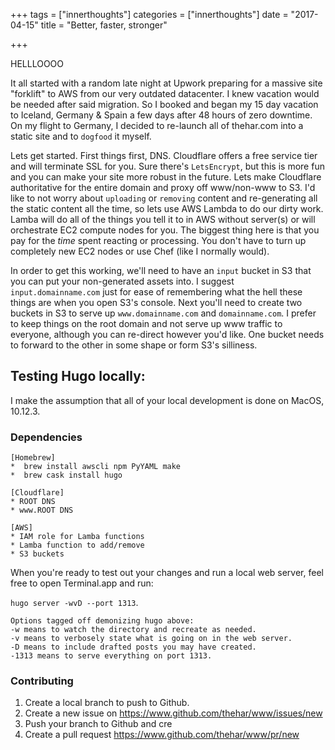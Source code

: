 +++
tags = ["innerthoughts"]
categories = ["innerthoughts"]
date = "2017-04-15"
title = "Better, faster, stronger"

+++

HELLLOOOO

It all started with a random late night at Upwork preparing for a massive site "forklift" to AWS from our very outdated datacenter.  I knew vacation would be needed after said migration. So I booked and began my 15 day vacation to Iceland, Germany & Spain a few days after 48 hours of zero downtime.  On my flight to Germany, I decided to re-launch all of thehar.com into a static site and to `dogfood` it myself.

Lets get started.  First things first, DNS. Cloudflare offers a free service tier and will terminate SSL for you.  Sure there's `LetsEncrypt`, but this is more fun and you can make your site more robust in the future.  Lets make Cloudflare authoritative for the entire domain and proxy off www/non-www to S3.  I'd like to not worry about `uploading` or `removing` content and re-generating all the static content all the time, so lets use AWS Lambda to do our dirty work.  Lamba will do all of the things you tell it to in AWS without server(s) or will orchestrate EC2 compute nodes for you. The biggest thing here is that you pay for the _time_ spent reacting or processing.  You don't have to turn up completely new EC2 nodes or use Chef (like I normally would).

In order to get this working, we'll need to have an `input` bucket in S3 that you can put your non-generated assets into.  I suggest `input.domainname.com` just for ease of remembering what the hell these things are when you open S3's console.  Next you'll need to create two buckets in S3 to serve up `www.domainname.com` and `domainname.com`.  I prefer to keep things on the root domain and not serve up www traffic to everyone, although you can re-direct however you'd like.  One bucket needs to forward to the other in some shape or form S3's silliness.

## Testing Hugo locally:

I make the assumption that all of your local development is done on MacOS, 10.12.3.

### Dependencies
```
[Homebrew]
*  brew install awscli npm PyYAML make
*  brew cask install hugo

[Cloudflare]
* ROOT DNS
* www.ROOT DNS

[AWS]
* IAM role for Lamba functions
* Lamba function to add/remove
* S3 buckets
```

When you're ready to test out your changes and run a local web server, feel free to open Terminal.app and run:

`hugo server -wvD --port 1313`.

```
Options tagged off demonizing hugo above:
-w means to watch the directory and recreate as needed.
-v means to verbosely state what is going on in the web server.
-D means to include drafted posts you may have created.
-1313 means to serve everything on port 1313.
```

### Contributing
1. Create a local branch to push to Github.
2. Create a new issue on https://www.github.com/thehar/www/issues/new
3. Push your branch to Github and cre
4. Create a pull request https://www.github.com/thehar/www/pr/new
